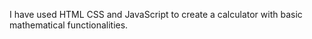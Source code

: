I have used HTML CSS and JavaScript to create a calculator with basic mathematical functionalities.
